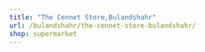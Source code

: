 ```yaml
---
title: "The Cennet Store,Bulandshahr"
url: /bulandshahr/the-cennet-store-bulandshahr/
shop: supermarket
---
```

